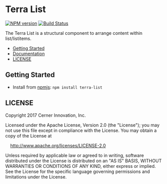 # Terra List


[![NPM version](http://img.shields.io/npm/v/terra-list.svg)](https://www.npmjs.org/package/terra-list)
[![Build Status](https://travis-ci.org/cerner/terra-core.svg?branch=master)](https://travis-ci.org/cerner/terra-core)

The Terra List is a structural component to arrange content within list/listitems.

- [Getting Started](#getting-started)
- [Documentation](https://github.com/cerner/terra-core/tree/master/packages/terra-list/docs)
- [LICENSE](#license)

## Getting Started

- Install from [npmjs](https://www.npmjs.com): `npm install terra-list`

## LICENSE

Copyright 2017 Cerner Innovation, Inc.

Licensed under the Apache License, Version 2.0 (the "License"); you may not use this file except in compliance with the License. You may obtain a copy of the License at

&nbsp;&nbsp;&nbsp;&nbsp;http://www.apache.org/licenses/LICENSE-2.0

Unless required by applicable law or agreed to in writing, software distributed under the License is distributed on an "AS IS" BASIS, WITHOUT WARRANTIES OR CONDITIONS OF ANY KIND, either express or implied. See the License for the specific language governing permissions and limitations under the License.
